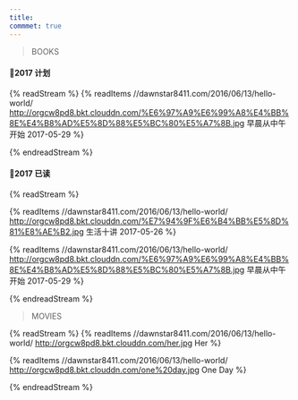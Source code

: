 ```yaml
---
title: 
commmet: true
---
```

>BOOKS 

#### 📖2017 计划
{% readStream %}
{% readItems //dawnstar8411.com/2016/06/13/hello-world/  http://orgcw8pd8.bkt.clouddn.com/%E6%97%A9%E6%99%A8%E4%BB%8E%E4%B8%AD%E5%8D%88%E5%BC%80%E5%A7%8B.jpg 早晨从中午开始 2017-05-29 %}



{% endreadStream %}

#### 📖2017 已读
{% readStream %}

{% readItems //dawnstar8411.com/2016/06/13/hello-world/  http://orgcw8pd8.bkt.clouddn.com/%E7%94%9F%E6%B4%BB%E5%8D%81%E8%AE%B2.jpg 生活十讲 2017-05-26 %}

{% readItems //dawnstar8411.com/2016/06/13/hello-world/  http://orgcw8pd8.bkt.clouddn.com/%E6%97%A9%E6%99%A8%E4%BB%8E%E4%B8%AD%E5%8D%88%E5%BC%80%E5%A7%8B.jpg 早晨从中午开始 2017-05-29 %}



{% endreadStream %}

>MOVIES 

{% readStream %}
{% readItems //dawnstar8411.com/2016/06/13/hello-world/  http://orgcw8pd8.bkt.clouddn.com/her.jpg Her %}

{% readItems //dawnstar8411.com/2016/06/13/hello-world/  http://orgcw8pd8.bkt.clouddn.com/one%20day.jpg One Day %}

{% endreadStream %}
